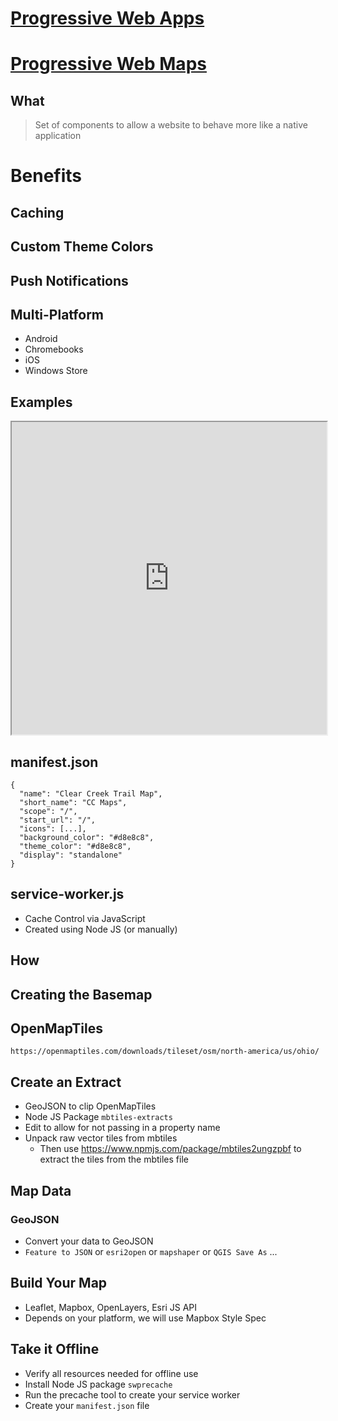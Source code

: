 # [Progressive Web Apps]()

# [Progressive Web Maps]()

## What
> Set of components to allow a website to behave more like a native application

# Benefits

## Caching
## Custom Theme Colors
## Push Notifications

## Multi-Platform
* Android
* Chromebooks
* iOS
* Windows Store

[](install-windows.png)

## Examples

<iframe src="https://www.pwastats.com" width="100%" height="500px"></iframe>

## manifest.json
```
{
  "name": "Clear Creek Trail Map",
  "short_name": "CC Maps",
  "scope": "/",
  "start_url": "/",
  "icons": [...],
  "background_color": "#d8e8c8",
  "theme_color": "#d8e8c8",
  "display": "standalone"
}

```

## service-worker.js
* Cache Control via JavaScript
* Created using Node JS (or manually)

## How 

## Creating the Basemap

## OpenMapTiles
``https://openmaptiles.com/downloads/tileset/osm/north-america/us/ohio/``

## Create an Extract
- GeoJSON to clip OpenMapTiles
- Node JS Package ``mbtiles-extracts``
- Edit to allow for not passing in a property name
- Unpack raw vector tiles from mbtiles
  - Then use https://www.npmjs.com/package/mbtiles2ungzpbf to extract the tiles from the mbtiles file

## Map Data

### GeoJSON

- Convert your data to GeoJSON
- ``Feature to JSON`` or ``esri2open`` or ``mapshaper`` or ``QGIS Save As`` ...

## Build Your Map

- Leaflet, Mapbox, OpenLayers, Esri JS API
- Depends on your platform, we will use Mapbox Style Spec

## Take it Offline
- Verify all resources needed for offline use
- Install Node JS package ``swprecache``
- Run the precache tool to create your service worker
- Create your ``manifest.json`` file